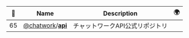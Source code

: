 |:star2: | Name | Description | 🌍|
|---|---|---|---|
|65|[@chatwork](https://github.com/chatwork)/[**api**](https://github.com/chatwork/api)|チャットワークAPI公式リポジトリ||

